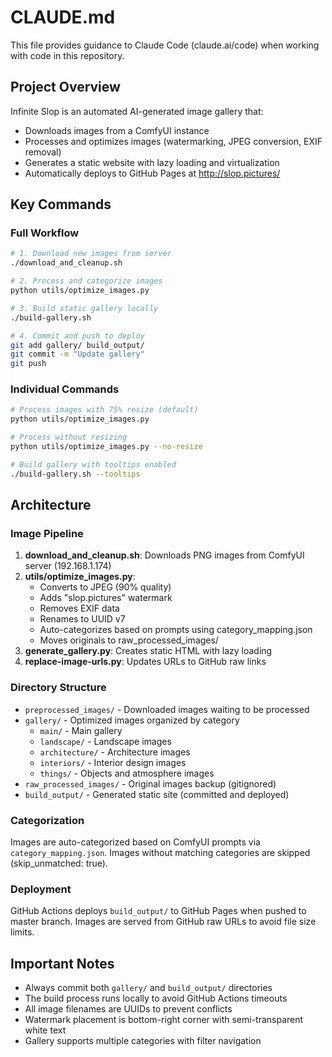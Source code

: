 # CLAUDE.md

This file provides guidance to Claude Code (claude.ai/code) when working with code in this repository.

## Project Overview

Infinite Slop is an automated AI-generated image gallery that:
- Downloads images from a ComfyUI instance
- Processes and optimizes images (watermarking, JPEG conversion, EXIF removal)
- Generates a static website with lazy loading and virtualization
- Automatically deploys to GitHub Pages at http://slop.pictures/

## Key Commands

### Full Workflow
```bash
# 1. Download new images from server
./download_and_cleanup.sh

# 2. Process and categorize images
python utils/optimize_images.py

# 3. Build static gallery locally  
./build-gallery.sh

# 4. Commit and push to deploy
git add gallery/ build_output/
git commit -m "Update gallery"
git push
```

### Individual Commands
```bash
# Process images with 75% resize (default)
python utils/optimize_images.py

# Process without resizing
python utils/optimize_images.py --no-resize

# Build gallery with tooltips enabled
./build-gallery.sh --tooltips
```

## Architecture

### Image Pipeline
1. **download_and_cleanup.sh**: Downloads PNG images from ComfyUI server (192.168.1.174)
2. **utils/optimize_images.py**: 
   - Converts to JPEG (90% quality)
   - Adds "slop.pictures" watermark
   - Removes EXIF data
   - Renames to UUID v7
   - Auto-categorizes based on prompts using category_mapping.json
   - Moves originals to raw_processed_images/
3. **generate_gallery.py**: Creates static HTML with lazy loading
4. **replace-image-urls.py**: Updates URLs to GitHub raw links

### Directory Structure
- `preprocessed_images/` - Downloaded images waiting to be processed
- `gallery/` - Optimized images organized by category
  - `main/` - Main gallery
  - `landscape/` - Landscape images  
  - `architecture/` - Architecture images
  - `interiors/` - Interior design images
  - `things/` - Objects and atmosphere images
- `raw_processed_images/` - Original images backup (gitignored)
- `build_output/` - Generated static site (committed and deployed)

### Categorization
Images are auto-categorized based on ComfyUI prompts via `category_mapping.json`. Images without matching categories are skipped (skip_unmatched: true).

### Deployment
GitHub Actions deploys `build_output/` to GitHub Pages when pushed to master branch. Images are served from GitHub raw URLs to avoid file size limits.

## Important Notes

- Always commit both `gallery/` and `build_output/` directories
- The build process runs locally to avoid GitHub Actions timeouts
- All image filenames are UUIDs to prevent conflicts
- Watermark placement is bottom-right corner with semi-transparent white text
- Gallery supports multiple categories with filter navigation